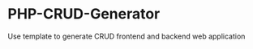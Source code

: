 PHP-CRUD-Generator
==================

Use template to generate CRUD frontend and backend web application
